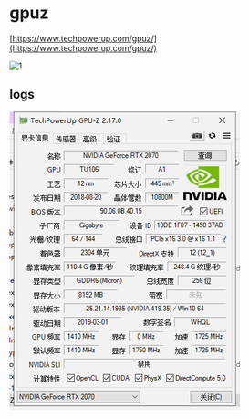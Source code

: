 # gpuz

[https://www.techpowerup.com/gpuz/](https://www.techpowerup.com/gpuz/)


![1](https://tpucdn.com/download/images/37_large-v1633790589.png)

## logs

![nvidiaGeForceRTX2070](nvidiaGeForceRTX2070.jpg)
